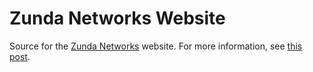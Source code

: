 Zunda Networks Website
======================
Source for the [Zunda Networks](http://zundanetworks.com) website.
For more information, see [this post](http://www.zundanetworks.com/2014/01/31/zunda-launched/).
